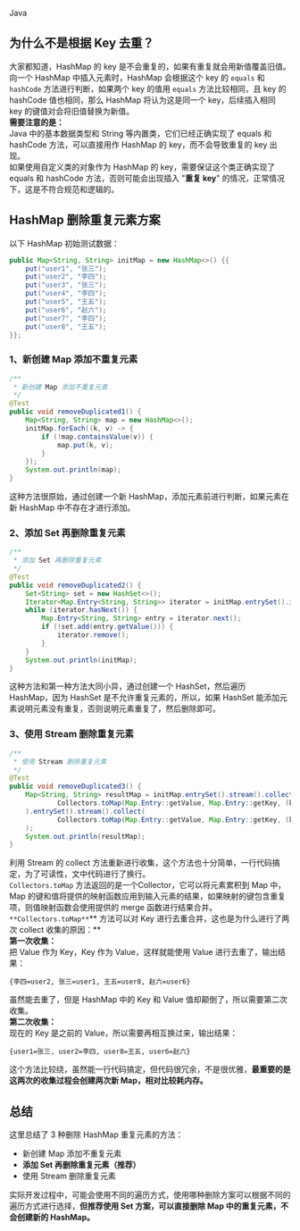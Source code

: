 Java
<a name="e7O6m"></a>
## 为什么不是根据 Key 去重？
大家都知道，HashMap 的 key 是不会重复的，如果有重复就会用新值覆盖旧值。<br />向一个 HashMap 中插入元素时，HashMap 会根据这个 key 的 `equals` 和 `hashCode` 方法进行判断，如果两个 key 的值用 `equals` 方法比较相同，且 key 的 hashCode 值也相同，那么 HashMap 将认为这是同一个 key，后续插入相同 key 的键值对会将旧值替换为新值。<br />**需要注意的是：**<br />Java 中的基本数据类型和 String 等内置类，它们已经正确实现了 equals 和 hashCode 方法，可以直接用作 HashMap 的 key，而不会导致重复的 key 出现。<br />如果使用自定义类的对象作为 HashMap 的 key，需要保证这个类正确实现了 equals 和 hashCode 方法，否则可能会出现插入 "**重复 key**" 的情况，正常情况下，这是不符合规范和逻辑的。
<a name="Mxy4o"></a>
## HashMap 删除重复元素方案
以下 HashMap 初始测试数据：
```java
public Map<String, String> initMap = new HashMap<>() {{
    put("user1", "张三");
    put("user2", "李四");
    put("user3", "张三");
    put("user4", "李四");
    put("user5", "王五");
    put("user6", "赵六");
    put("user7", "李四");
    put("user8", "王五");
}};
```
<a name="g1DV9"></a>
### 1、新创建 Map 添加不重复元素
```java
/**
 * 新创建 Map 添加不重复元素
 */
@Test
public void removeDuplicated1() {
    Map<String, String> map = new HashMap<>();
    initMap.forEach((k, v) -> {
        if (!map.containsValue(v)) {
            map.put(k, v);
        }
    });
    System.out.println(map);
}
```
这种方法很原始，通过创建一个新 HashMap，添加元素前进行判断，如果元素在新 HashMap 中不存在才进行添加。
<a name="QDsF1"></a>
### 2、添加 Set 再删除重复元素
```java
/**
 * 添加 Set 再删除重复元素
 */
@Test
public void removeDuplicated2() {
    Set<String> set = new HashSet<>();
    Iterator<Map.Entry<String, String>> iterator = initMap.entrySet().iterator();
    while (iterator.hasNext()) {
        Map.Entry<String, String> entry = iterator.next();
        if (!set.add(entry.getValue())) {
            iterator.remove();
        }
    }
    System.out.println(initMap);
}
```
这种方法和第一种方法大同小异，通过创建一个 HashSet，然后遍历 HashMap，因为 HashSet 是不允许重复元素的，所以，如果 HashSet 能添加元素说明元素没有重复，否则说明元素重复了，然后删除即可。
<a name="o1Brs"></a>
### 3、使用 Stream 删除重复元素
```java
/**
 * 使用 Stream 删除重复元素
 */
@Test
public void removeDuplicated3() {
    Map<String, String> resultMap = initMap.entrySet().stream().collect(
            Collectors.toMap(Map.Entry::getValue, Map.Entry::getKey, (key1, key2) -> key1)
    ).entrySet().stream().collect(
            Collectors.toMap(Map.Entry::getValue, Map.Entry::getKey, (key1, key2) -> key1)
    );
    System.out.println(resultMap);
}
```
利用 Stream 的 collect 方法重新进行收集，这个方法也十分简单，一行代码搞定，为了可读性，文中代码进行了换行。<br />`Collectors.toMap` 方法返回的是一个Collector，它可以将元素累积到 Map 中，Map 的键和值将提供的映射函数应用到输入元素的结果，如果映射的键包含重复项，则值映射函数会使用提供的 merge 函数进行结果合并。<br />`**Collectors.toMap**`** 方法可以对 Key 进行去重合并，这也是为什么进行了两次 collect 收集的原因：**<br />**第一次收集：**<br />把 Value 作为 Key，Key 作为 Value，这样就能使用 Value 进行去重了，输出结果：
```
{李四=user2, 张三=user1, 王五=user8, 赵六=user6}
```
虽然能去重了，但是 HashMap 中的 Key 和 Value 值却颠倒了，所以需要第二次收集。<br />**第二次收集：**<br />现在的 Key 是之前的 Value，所以需要再相互换过来，输出结果：
```
{user1=张三, user2=李四, user8=王五, user6=赵六}
```
这个方法比较绕，虽然能一行代码搞定，但代码很冗余，不是很优雅，**最重要的是这两次的收集过程会创建两次新 Map，相对比较耗内存。**
<a name="Yo4pB"></a>
## 总结
这里总结了 3 种删除 HashMap 重复元素的方法：

- 新创建 Map 添加不重复元素
- **添加 Set 再删除重复元素（推荐）**
- 使用 Stream 删除重复元素

实际开发过程中，可能会使用不同的遍历方式，使用哪种删除方案可以根据不同的遍历方式进行选择，**但推荐使用 Set 方案，可以直接删除 Map 中的重复元素，不会创建新的 HashMap。**

